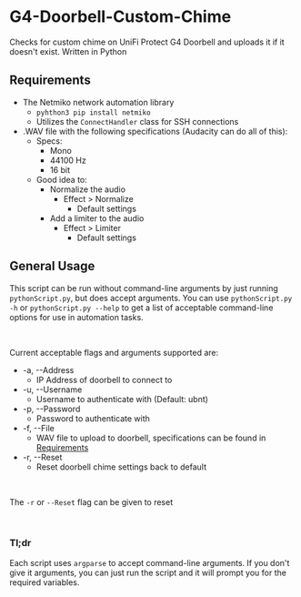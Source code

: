 # G4-Doorbell-Custom-Chime
Checks for custom chime on UniFi Protect G4 Doorbell and uploads it if it doesn't exist. Written in Python

## Requirements
  - The Netmiko network automation library
    - `pyhthon3 pip install netmiko`
    - Utilizes the `ConnectHandler` class for SSH connections
  - .WAV file with the following specifications (Audacity can do all of this):
    - Specs:
      - Mono
      - 44100 Hz
      - 16 bit
    - Good idea to:
      - Normalize the audio
        - Effect > Normalize
          - Default settings
      - Add a limiter to the audio
        - Effect > Limiter
          - Default settings

## General Usage
This script can be run without command-line arguments by just running `pythonScript.py`, but does accept arguments. You can use `pythonScript.py -h` or `pythonScript.py --help` to get a list of acceptable command-line options for use in automation tasks.

<br>

Current acceptable flags and arguments supported are:
  - -a, --Address
    - IP Address of doorbell to connect to
  - -u, --Username
    - Username to authenticate with (Default: ubnt)
  - -p, --Password
    - Password to authenticate with
  - -f, --File
    - WAV file to upload to doorbell, specifications can be found in [Requirements](#requirements)
  - -r, --Reset
    - Reset doorbell chime settings back to default

<br>

The `-r` or `--Reset` flag can be given to reset

<br>

### Tl;dr
Each script uses `argparse` to accept command-line arguments. If you don't give it arguments, you can just run the script and it will prompt you for the required variables.
